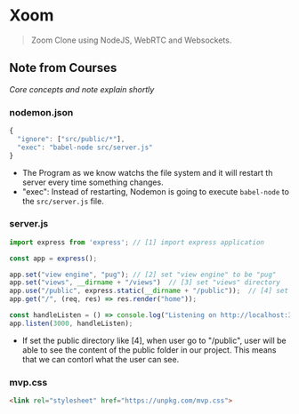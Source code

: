 # Xoom

> Zoom Clone using NodeJS, WebRTC and Websockets.


## Note from Courses

_Core concepts and note explain shortly_

### nodemon.json
```js
{
  "ignore": ["src/public/*"],
  "exec": "babel-node src/server.js"
}
```
- The Program as we know watchs the file system and it will restart th server every time something changes.
- "exec": Instead of restarting, Nodemon is going to execute `babel-node` to the `src/server.js` file.

### server.js
```js
import express from 'express'; // [1] import express application

const app = express();

app.set("view engine", "pug"); // [2] set "view engine" to be "pug"
app.set("views", __dirname + "/views")  // [3] set "views" directory
app.use("/public", express.static(__dirname + "/public"));  // [4] set public directory => for Frontend codes
app.get("/", (req, res) => res.render("home"));

const handleListen = () => console.log("Listening on http://localhost:3000");
app.listen(3000, handleListen);
```
- If set the public directory like [4], when user go to "/public", user will be able to see the content of the public folder in our project. This means that we can contorl what the user can see.

### mvp.css
```html
<link rel="stylesheet" href="https://unpkg.com/mvp.css">
```